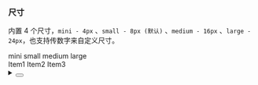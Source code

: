 ### 尺寸

内置 4 个尺寸，`mini - 4px` 、`small - 8px (默认)` 、`medium - 16px` 、`large - 24px`，也支持传数字来自定义尺寸。

<div class="cell-demo vp-raw">
  <div>
    <div style="marginBottom: 20px">
      <yc-radio-group v-model="size" type='button'>
        <yc-radio value="mini">mini</yc-radio>
        <yc-radio value="small">small</yc-radio>
        <yc-radio value="medium">medium</yc-radio>
        <yc-radio value="large">large</yc-radio>
      </yc-radio-group>
    </div>
    <yc-space :size="size">
      <yc-button type="primary">Item1</yc-button>
      <yc-button type="primary">Item2</yc-button>
      <yc-button type="primary">Item3</yc-button>
    </yc-space>
  </div>
</div>

<script setup>
import { ref } from 'vue';
const size = ref('medium');
</script>

<details>
<summary>
 <button class="code-btn"  >
    <icon-code />
 </button>
</summary>

```vue
<template>
  <div>
    <div style="marginBottom: 20px">
      <yc-radio-group
        v-model="size"
        type="button">
        <yc-radio value="mini">mini</yc-radio>
        <yc-radio value="small">small</yc-radio>
        <yc-radio value="medium">medium</yc-radio>
        <yc-radio value="large">large</yc-radio>
      </yc-radio-group>
    </div>
    <yc-space :size="size">
      <yc-button type="primary">Item1</yc-button>
      <yc-button type="primary">Item2</yc-button>
      <yc-button type="primary">Item3</yc-button>
    </yc-space>
  </div>
</template>

<script setup>
import { ref } from 'vue';
const size = ref('medium');
</script>
```

</details>

